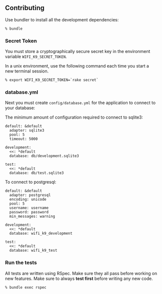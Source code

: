 ## Contributing

Use bundler to install all the development dependencies:

    % bundle

### Secret Token

You must store a cryptographically secure secret key in the environment
variable `WIFI_K9_SECRET_TOKEN`.

In a unix environment, use the following command each time you start a new
terminal session.

```console
% export WIFI_K9_SECRET_TOKEN=`rake secret`
```

### database.yml

Next you must create `config/database.yml` for the application to connect to
your database:

The minimum amount of configuration required to connect to sqlite3:

    default: &default
      adapter: sqlite3
      pool: 5
      timeout: 5000

    development:
      <<: *default
      database: db/development.sqlite3

    test:
      <<: *default
      database: db/test.sqlite3

To connect to postgresql:

    default: &default
      adapter: postgresql
      encoding: unicode
      pool: 5
      username: username
      password: password
      min_messages: warning

    development:
      <<: *default
      database: wifi_k9_development

    test:
      <<: *default
      database: wifi_k9_test

### Run the tests

All tests are written using RSpec. Make sure they all pass before working on
new features. Make sure to always __test first__ before writing any new code.

    % bundle exec rspec


